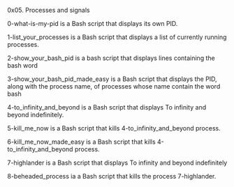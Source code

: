 0x05. Processes and signals

0-what-is-my-pid is a Bash script that displays its own PID.

1-list_your_processes is a Bash script that displays a list of currently running processes.

2-show_your_bash_pid is a bash script that displays lines containing the bash word

3-show_your_bash_pid_made_easy is a Bash script that displays the PID, along with the process name, of processes whose name contain the word bash

4-to_infinity_and_beyond is a Bash script that displays To infinity and beyond indefinitely.

5-kill_me_now is a Bash script that kills 4-to_infinity_and_beyond process.

6-kill_me_now_made_easy is a Bash script that kills 4-to_infinity_and_beyond process.

7-highlander is a Bash script that displays To infinity and beyond indefinitely

8-beheaded_process ia a Bash script that kills the process 7-highlander.